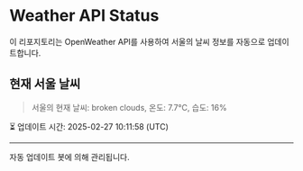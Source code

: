 
# Weather API Status

이 리포지토리는 OpenWeather API를 사용하여 서울의 날씨 정보를 자동으로 업데이트합니다.

## 현재 서울 날씨
> 서울의 현재 날씨: broken clouds, 온도: 7.7°C, 습도: 16%

⏳ 업데이트 시간: 2025-02-27 10:11:58 (UTC)

---
자동 업데이트 봇에 의해 관리됩니다.
